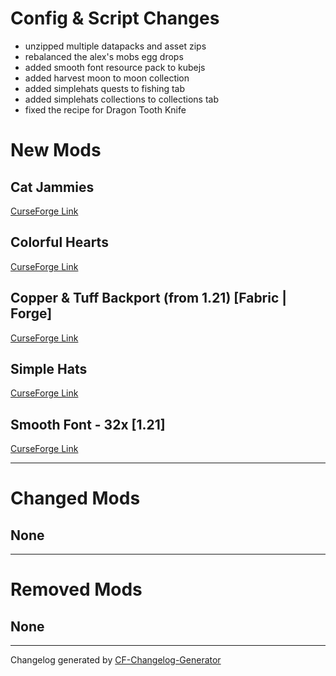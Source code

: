 # **Config & Script Changes**

- unzipped multiple datapacks and asset zips
- rebalanced the alex's mobs egg drops
- added smooth font resource pack to kubejs
- added harvest moon to moon collection
- added simplehats quests to fishing tab
- added simplehats collections to collections tab
- fixed the recipe for Dragon Tooth Knife

# **New Mods**
## Cat Jammies
[CurseForge Link](https://www.curseforge.com/minecraft/mc-mods/cat-jammies)

## Colorful Hearts
[CurseForge Link](https://www.curseforge.com/minecraft/mc-mods/colorful-hearts)

## Copper & Tuff Backport (from 1.21) [Fabric | Forge]
[CurseForge Link](https://www.curseforge.com/minecraft/mc-mods/copper-tuff-backport-fabric)

## Simple Hats
[CurseForge Link](https://www.curseforge.com/minecraft/mc-mods/simplehats)

## Smooth Font - 32x [1.21]
[CurseForge Link](https://www.curseforge.com/minecraft/mc-mods/smooth-font)


_________________
# **Changed Mods**
## None


_________________
# **Removed Mods**

## None


_________________

Changelog generated by [CF-Changelog-Generator](https://github.com/Charismara/CF-Changelog-Generator)
